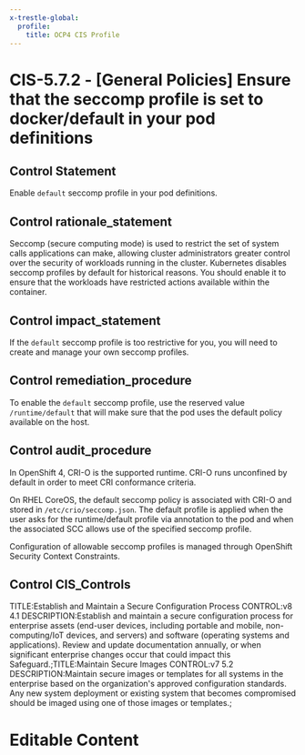 ```yaml
---
x-trestle-global:
  profile:
    title: OCP4 CIS Profile
---
```


# CIS-5.7.2 - \[General Policies\] Ensure that the seccomp profile is set to docker/default in your pod definitions

## Control Statement

Enable `default` seccomp profile in your pod definitions.

## Control rationale_statement

Seccomp (secure computing mode) is used to restrict the set of system calls applications can make, allowing cluster administrators greater control over the security of workloads running in the cluster. Kubernetes disables seccomp profiles by default for historical reasons. You should enable it to ensure that the workloads have restricted actions available within the container.

## Control impact_statement

If the `default` seccomp profile is too restrictive for you, you will need to create and manage your own seccomp profiles.

## Control remediation_procedure

To enable the `default` seccomp profile, use the reserved value `/runtime/default` that will make sure that the pod uses the default policy available on the host.

## Control audit_procedure

In OpenShift 4, CRI-O is the supported runtime. CRI-O runs unconfined by default in order to meet CRI conformance criteria. 

On RHEL CoreOS, the default seccomp policy is associated with CRI-O and stored in `/etc/crio/seccomp.json`. The default profile is applied when the user asks for the runtime/default profile via annotation to the pod and when the associated SCC allows use of the specified seccomp profile. 

Configuration of allowable seccomp profiles is managed through OpenShift Security Context Constraints.

## Control CIS_Controls

TITLE:Establish and Maintain a Secure Configuration Process CONTROL:v8 4.1 DESCRIPTION:Establish and maintain a secure configuration process for enterprise assets (end-user devices, including portable and mobile, non-computing/IoT devices, and servers) and software (operating systems and applications). Review and update documentation annually, or when significant enterprise changes occur that could impact this Safeguard.;TITLE:Maintain Secure Images CONTROL:v7 5.2 DESCRIPTION:Maintain secure images or templates for all systems in the enterprise based on the organization's approved configuration standards. Any new system deployment or existing system that becomes compromised should be imaged using one of those images or templates.;

# Editable Content

<!-- Make additions and edits below -->
<!-- The above represents the contents of the control as received by the profile, prior to additions. -->
<!-- If the profile makes additions to the control, they will appear below. -->
<!-- The above markdown may not be edited but you may edit the content below, and/or introduce new additions to be made by the profile. -->
<!-- If there is a yaml header at the top, parameter values may be edited. Use --set-parameters to incorporate the changes during assembly. -->
<!-- The content here will then replace what is in the profile for this control, after running profile-assemble. -->
<!-- The current profile has no added parts for this control, but you may add new ones here. -->
<!-- Each addition must have a heading either of the form ## Control my_addition_name -->
<!-- or ## Part a. (where the a. refers to one of the control statement labels.) -->
<!-- "## Control" parts are new parts added after the statement part. -->
<!-- "## Part" parts are new parts added into the top-level statement part with that label. -->
<!-- Subparts may be added with nested hash levels of the form ### My Subpart Name -->
<!-- underneath the parent ## Control or ## Part being added -->
<!-- See https://ibm.github.io/compliance-trestle/tutorials/ssp_profile_catalog_authoring/ssp_profile_catalog_authoring for guidance. -->
